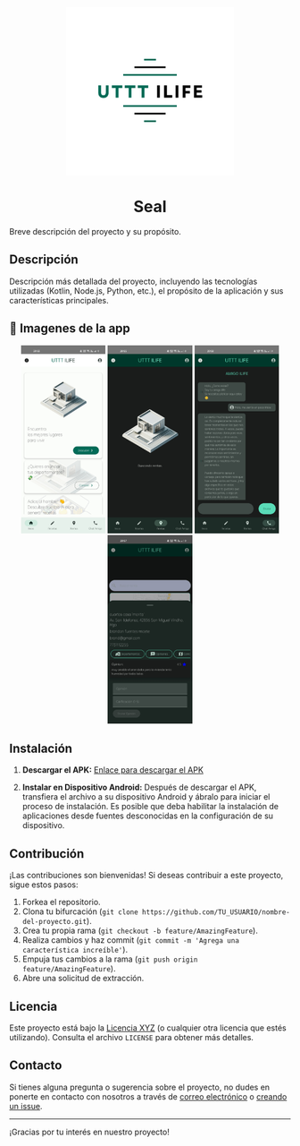 
<div align="center">

<img width="" src="logo_app.png"  width=300 height=300  align="center">

# Seal

</div>

Breve descripción del proyecto y su propósito.

## Descripción

Descripción más detallada del proyecto, incluyendo las tecnologías utilizadas (Kotlin, Node.js, Python, etc.), el propósito de la aplicación y sus características principales.

## 📱 Imagenes de la app

<div align="center">
<div>
<img src="images/Imagen1.jpg" width="30%" />
<img src="images/Imagen2.jpg" width="30%" />
<img src="images/Imagen3.jpg" width="30%" />
<img src="images/Imagen4.jpg" width="30%" />
</div>
</div>

## Instalación

1. **Descargar el APK:** [Enlace para descargar el APK](enlace/al/apk)

2. **Instalar en Dispositivo Android:** Después de descargar el APK, transfiera el archivo a su dispositivo Android y ábralo para iniciar el proceso de instalación. Es posible que deba habilitar la instalación de aplicaciones desde fuentes desconocidas en la configuración de su dispositivo.

## Contribución

¡Las contribuciones son bienvenidas! Si deseas contribuir a este proyecto, sigue estos pasos:

1. Forkea el repositorio.
2. Clona tu bifurcación (`git clone https://github.com/TU_USUARIO/nombre-del-proyecto.git`).
3. Crea tu propia rama (`git checkout -b feature/AmazingFeature`).
4. Realiza cambios y haz commit (`git commit -m 'Agrega una característica increíble'`).
5. Empuja tus cambios a la rama (`git push origin feature/AmazingFeature`).
6. Abre una solicitud de extracción.

## Licencia

Este proyecto está bajo la [Licencia XYZ](enlace/a/licencia) (o cualquier otra licencia que estés utilizando). Consulta el archivo `LICENSE` para obtener más detalles.

## Contacto

Si tienes alguna pregunta o sugerencia sobre el proyecto, no dudes en ponerte en contacto con nosotros a través de [correo electrónico](mailto:tuemail@example.com) o [creando un issue](enlace/al/repo/issues).

---

¡Gracias por tu interés en nuestro proyecto!
